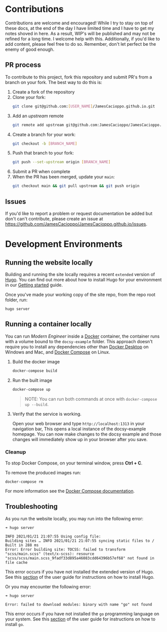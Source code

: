 # Contributions
Contributions are welcome and encouraged!  While I try to stay on top of these docs, at the end of the day I have limited time and I have to get my notes shoved in here.  As a result, WIP's will be published and may not be refined for a long time.  I welcome help with this.  Additionally, if you'd like to add content, please feel free to do so.  Remember, don't let perfect be the enemy of good enough.

## PR process
To contribute to this project, fork this repository and submit PR's from a branch on your fork.  The best way to do this is:

1) Create a fork of the repository
1) Clone your fork:
   ```bash
   git clone git@github.com:[USER_NAME]/JamesCacioppo.github.io.git
   ```
1) Add an _upstream_ remote
   ```bash
   git remote add upstream git@github.com:JamesCacioppo/JamesCacioppo.github.io.git
   ```
1) Create a branch for your work:
   ```bash
   git checkout -b [BRANCH_NAME]
   ```
1) Push that branch to your fork:
   ```bash
   git push --set-upstream origin [BRANCH_NAME]
   ```
1) Submit a PR when complete
1) When the PR has been merged, update your `main`:
   ```bash
   git checkout main && git pull upstream && git push origin
   ```

## Issues
If you'd like to report a problem or request documentation be added but don't can't contribute, please create an issue at https://github.com/JamesCacioppo/JamesCacioppo.github.io/issues.
# Development Environments
## Running the website locally

Building and running the site locally requires a recent `extended` version of [Hugo](https://gohugo.io).
You can find out more about how to install Hugo for your environment in our
[Getting started](https://www.docsy.dev/docs/getting-started/#prerequisites-and-installation) guide.

Once you've made your working copy of the site repo, from the repo root folder, run:

```
hugo server
```

## Running a container locally

You can run _Modern Engineer_ inside a [Docker](https://docs.docker.com/)
container, the container runs with a volume bound to the `docsy-example`
folder. This approach doesn't require you to install any dependencies other
than [Docker Desktop](https://www.docker.com/products/docker-desktop) on
Windows and Mac, and [Docker Compose](https://docs.docker.com/compose/install/)
on Linux.

1. Build the docker image 

   ```bash
   docker-compose build
   ```

1. Run the built image

   ```bash
   docker-compose up
   ```

   > NOTE: You can run both commands at once with `docker-compose up --build`.

1. Verify that the service is working. 

   Open your web browser and type `http://localhost:1313` in your navigation bar,
   This opens a local instance of the docsy-example homepage. You can now make
   changes to the docsy example and those changes will immediately show up in your
   browser after you save.

### Cleanup

To stop Docker Compose, on your terminal window, press **Ctrl + C**. 

To remove the produced images run:

```console
docker-compose rm
```
For more information see the [Docker Compose
documentation](https://docs.docker.com/compose/gettingstarted/).

## Troubleshooting

As you run the website locally, you may run into the following error:

```
➜ hugo server

INFO 2021/01/21 21:07:55 Using config file: 
Building sites … INFO 2021/01/21 21:07:55 syncing static files to /
Built in 288 ms
Error: Error building site: TOCSS: failed to transform "scss/main.scss" (text/x-scss): resource "scss/scss/main.scss_9fadf33d895a46083cdd64396b57ef68" not found in file cache
```

This error occurs if you have not installed the extended version of Hugo.
See this [section](https://www.docsy.dev/docs/get-started/docsy-as-module/installation-prerequisites/#install-hugo) of the user guide for instructions on how to install Hugo.

Or you may encounter the following error:

```
➜ hugo server

Error: failed to download modules: binary with name "go" not found
```

This error occurs if you have not installed the `go` programming language on your system.
See this [section](https://www.docsy.dev/docs/get-started/docsy-as-module/installation-prerequisites/#install-go-language) of the user guide for instructions on how to install `go`.


[alternate dashboard]: https://app.netlify.com/sites/goldydocs/deploys
[deploys]: https://app.netlify.com/sites/docsy-example/deploys
[Docsy user guide]: https://docsy.dev/docs
[Docsy]: https://github.com/google/docsy
[example.docsy.dev]: https://example.docsy.dev
[Hugo theme module]: https://gohugo.io/hugo-modules/use-modules/#use-a-module-for-a-theme
[Netlify]: https://netlify.com

